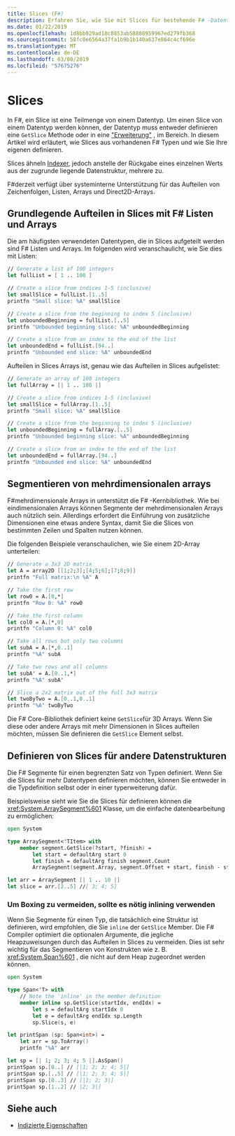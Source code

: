 ```yaml
---
title: Slices (F#)
description: Erfahren Sie, wie Sie mit Slices für bestehende F# -Datentypen und wie Sie Ihre eigenen Slices für andere Datentypen zu definieren.
ms.date: 01/22/2019
ms.openlocfilehash: 1d8bb029ad18c8853ab58888959967ed279fb368
ms.sourcegitcommit: 58fc0e6564a37fa1b9b1b140a637e864c4cf696e
ms.translationtype: MT
ms.contentlocale: de-DE
ms.lasthandoff: 03/08/2019
ms.locfileid: "57675276"
---
```

# <a name="slices"></a>Slices

In F#, ein Slice ist eine Teilmenge von einem Datentyp. Um einen Slice von einem Datentyp werden können, der Datentyp muss entweder definieren eine `GetSlice` Methode oder in eine ["Erweiterung"](type-extensions.md) , im Bereich. In diesem Artikel wird erläutert, wie Slices aus vorhandenen F# Typen und wie Sie Ihre eigenen definieren.

Slices ähneln [Indexer](members/indexed-properties.md), jedoch anstelle der Rückgabe eines einzelnen Werts aus der zugrunde liegende Datenstruktur, mehrere zu.

F#derzeit verfügt über systeminterne Unterstützung für das Aufteilen von Zeichenfolgen, Listen, Arrays und Direct2D-Arrays.

## <a name="basic-slicing-with-f-lists-and-arrays"></a>Grundlegende Aufteilen in Slices mit F# Listen und Arrays

Die am häufigsten verwendeten Datentypen, die in Slices aufgeteilt werden sind F# Listen und Arrays. Im folgenden wird veranschaulicht, wie Sie dies mit Listen:

```fsharp
// Generate a list of 100 integers
let fullList = [ 1 .. 100 ]

// Create a slice from indices 1-5 (inclusive)
let smallSlice = fullList.[1..5]
printfn "Small slice: %A" smallSlice

// Create a slice from the beginning to index 5 (inclusive)
let unboundedBeginning = fullList.[..5]
printfn "Unbounded beginning slice: %A" unboundedBeginning

// Create a slice from an index to the end of the list
let unboundedEnd = fullList.[94..]
printfn "Unbounded end slice: %A" unboundedEnd
```

Aufteilen in Slices Arrays ist, genau wie das Aufteilen in Slices aufgelistet:

```fsharp
// Generate an array of 100 integers
let fullArray = [| 1 .. 100 |]

// Create a slice from indices 1-5 (inclusive)
let smallSlice = fullArray.[1..5]
printfn "Small slice: %A" smallSlice

// Create a slice from the beginning to index 5 (inclusive)
let unboundedBeginning = fullArray.[..5]
printfn "Unbounded beginning slice: %A" unboundedBeginning

// Create a slice from an index to the end of the list
let unboundedEnd = fullArray.[94..]
printfn "Unbounded end slice: %A" unboundedEnd
```

## <a name="slicing-multidimensional-arrays"></a>Segmentieren von mehrdimensionalen arrays

F#mehrdimensionale Arrays in unterstützt die F# -Kernbibliothek. Wie bei eindimensionalen Arrays können Segmente der mehrdimensionalen Arrays auch nützlich sein. Allerdings erfordert die Einführung von zusätzliche Dimensionen eine etwas andere Syntax, damit Sie die Slices von bestimmten Zeilen und Spalten nutzen können.

Die folgenden Beispiele veranschaulichen, wie Sie einem 2D-Array unterteilen:

```fsharp
// Generate a 3x3 2D matrix
let A = array2D [[1;2;3];[4;5;6];[7;8;9]]
printfn "Full matrix:\n %A" A

// Take the first row
let row0 = A.[0,*]
printfn "Row 0: %A" row0

// Take the first column
let col0 = A.[*,0]
printfn "Column 0: %A" col0

// Take all rows but only two columns
let subA = A.[*,0..1]
printfn "%A" subA

// Take two rows and all columns
let subA' = A.[0..1,*]
printfn "%A" subA'

// Slice a 2x2 matrix out of the full 3x3 matrix
let twoByTwo = A.[0..1,0..1]
printfn "%A" twoByTwo
```

Die F# Core-Bibliothek definiert keine `GetSlice`für 3D Arrays. Wenn Sie diese oder andere Arrays mit mehr Dimensionen in Slices aufteilen möchten, müssen Sie definieren die `GetSlice` Element selbst.

## <a name="defining-slices-for-other-data-structures"></a>Definieren von Slices für andere Datenstrukturen

Die F# Segmente für einen begrenzten Satz von Typen definiert. Wenn Sie die Slices für mehr Datentypen definieren möchten, können Sie entweder in die Typdefinition selbst oder in einer typerweiterung dafür.

Beispielsweise sieht wie Sie die Slices für definieren können die <xref:System.ArraySegment%601> Klasse, um die einfache datenbearbeitung zu ermöglichen:

```fsharp
open System

type ArraySegment<'TItem> with
    member segment.GetSlice(?start, ?finish) =
        let start = defaultArg start 0
        let finish = defaultArg finish segment.Count
        ArraySegment(segment.Array, segment.Offset + start, finish - start)

let arr = ArraySegment [| 1 .. 10 |]
let slice = arr.[2..5] //[ 3; 4; 5]
```

### <a name="use-inlining-to-avoid-boxing-if-it-is-necessary"></a>Um Boxing zu vermeiden, sollte es nötig inlining verwenden

Wenn Sie Segmente für einen Typ, die tatsächlich eine Struktur ist definieren, wird empfohlen, die Sie `inline` der `GetSlice` Member. Die F# Compiler optimiert die optionalen Argumente, die jegliche Heapzuweisungen durch das Aufteilen in Slices zu vermeiden. Dies ist sehr wichtig für das Segmentieren von Konstrukten wie z. B. <xref:System.Span%601> , die nicht auf dem Heap zugeordnet werden können.

```fsharp
open System

type Span<'T> with
    // Note the 'inline' in the member definition
    member inline sp.GetSlice(startIdx, endIdx) =
        let s = defaultArg startIdx 0
        let e = defaultArg endIdx sp.Length
        sp.Slice(s, e)

let printSpan (sp: Span<int>) =
    let arr = sp.ToArray()
    printfn "%A" arr

let sp = [| 1; 2; 3; 4; 5 |].AsSpan()
printSpan sp.[0..] // [|1; 2; 3; 4; 5|]
printSpan sp.[..5] // [|1; 2; 3; 4; 5|]
printSpan sp.[0..3] // [|1; 2; 3|]
printSpan sp.[1..2] // |2; 3|]
```

## <a name="see-also"></a>Siehe auch

- [Indizierte Eigenschaften](members/indexed-properties.md)
